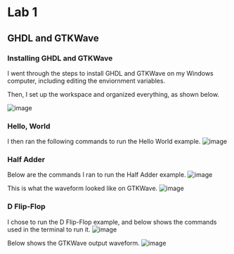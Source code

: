 # Lab 1

## GHDL and GTKWave

### Installing GHDL and GTKWave
I went through the steps to install GHDL and GTKWave on my Windows computer, including editing the enviornment variables. 

Then, I set up the workspace and organized everything, as shown below. 

![image](https://github.com/user-attachments/assets/fb1ec3fe-0d02-4e62-aaf3-4c6efff61dce)

### Hello, World
I then ran the following commands to run the Hello World example. 
![image](https://github.com/user-attachments/assets/744d0560-ec0d-436a-9e89-adc2a1531303)

### Half Adder
Below are the commands I ran to run the Half Adder example.
![image](https://github.com/user-attachments/assets/93759104-952b-4bd3-8033-99ccfcae3498)

This is what the waveform looked like on GTKWave. 
![image](https://github.com/user-attachments/assets/c9822abb-1679-441a-aeb8-380ccadfda7b)

### D Flip-Flop
I chose to run the D Flip-Flop example, and below shows the commands used in the terminal to run it. 
![image](https://github.com/user-attachments/assets/c5142a0e-181a-4b82-9867-cee872ff018c)

Below shows the GTKWave output waveform. 
![image](https://github.com/user-attachments/assets/3ffda74d-fc15-4060-894f-957b733a626f)
